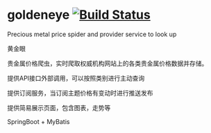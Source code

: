 # goldeneye [![Build Status](https://travis-ci.org/daileyet/goldeneye.svg?branch=master)](https://travis-ci.org/daileyet/goldeneye)
Precious metal price spider and provider service to look up

黄金眼

贵金属价格爬虫，实时爬取权威机构网站上的各类贵金属价格数据并存储。

提供API接口外部调用，可以按照类别进行主动查询

提供订阅服务，当订阅主题价格有变动时进行推送发布

提供简易展示页面，包含图表，走势等



SpringBoot + MyBatis